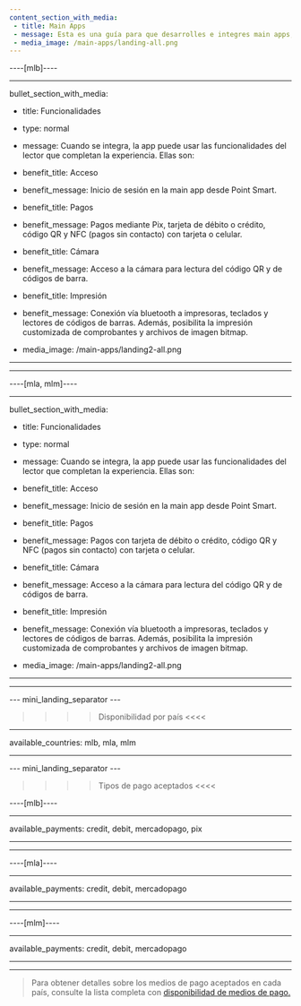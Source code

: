 ```yaml
---
content_section_with_media: 
 - title: Main Apps
 - message: Esta es una guía para que desarrolles e integres main apps, aplicativos de gestión de negocio que se pueden integrar a Point Smart. Navega por el menú lateral para encontrar los procesos, requisitos y direccionamientos, desde la ficha técnica del lector a la distribución de la solución. El material está en constante evolución, con nuevos contenidos que se van incluyendo.
 - media_image: /main-apps/landing-all.png
---
```


----[mlb]----

---
bullet_section_with_media: 
 - title: Funcionalidades
 - type: normal
 - message: Cuando se integra, la app puede usar las funcionalidades del lector que completan la experiencia. Ellas son:
 - benefit_title: Acceso
 - benefit_message: Inicio de sesión en la main app desde Point Smart.
 - benefit_title: Pagos
 - benefit_message: Pagos mediante Pix, tarjeta de débito o crédito, código QR y NFC (pagos sin contacto) con tarjeta o celular.
 - benefit_title: Cámara
 - benefit_message: Acceso a la cámara para lectura del código QR y de códigos de barra.
 - benefit_title: Impresión
 - benefit_message: Conexión vía bluetooth a impresoras, teclados y lectores de códigos de barras. Además, posibilita la impresión customizada de comprobantes y archivos de imagen bitmap.

 - media_image: /main-apps/landing2-all.png
---

------------
----[mla, mlm]----

---
bullet_section_with_media: 
 - title: Funcionalidades
 - type: normal
 - message: Cuando se integra, la app puede usar las funcionalidades del lector que completan la experiencia. Ellas son:
 - benefit_title: Acceso
 - benefit_message: Inicio de sesión en la main app desde Point Smart.
 - benefit_title: Pagos
 - benefit_message: Pagos con tarjeta de débito o crédito, código QR y NFC (pagos sin contacto) con tarjeta o celular.
 - benefit_title: Cámara
 - benefit_message: Acceso a la cámara para lectura del código QR y de códigos de barra.
 - benefit_title: Impresión
 - benefit_message: Conexión vía bluetooth a impresoras, teclados y lectores de códigos de barras. Además, posibilita la impresión customizada de comprobantes y archivos de imagen bitmap.

 - media_image: /main-apps/landing2-all.png
---

------------

--- mini_landing_separator ---

>>>> Disponibilidad por país <<<<
---
available_countries: mlb, mla, mlm

---

--- mini_landing_separator ---

>>>> Tipos de pago aceptados <<<<

----[mlb]----

---
available_payments: credit, debit, mercadopago, pix

---
------------

----[mla]---- 

---
available_payments: credit, debit, mercadopago

---
------------

----[mlm]---- 

---
available_payments: credit, debit, mercadopago

---
------------

> Para obtener detalles sobre los medios de pago aceptados en cada país, consulte la lista completa con [disponibilidad de medios de pago.](/developers/es/docs/sales-processing/payment-methods)